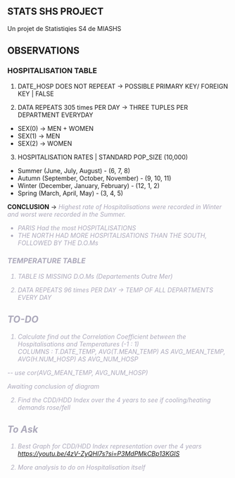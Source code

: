 ## STATS SHS PROJECT
 Un projet de Statistiqies S4 de MIASHS


 ## OBSERVATIONS

 ### HOSPITALISATION TABLE
 1. DATE_HOSP DOES NOT REPEEAT -> POSSIBLE PRIMARY KEY/ FOREIGN KEY | FALSE
 
2. DATA REPEATS 305 times PER DAY -> THREE TUPLES PER DEPARTMENT EVERYDAY<br>
- SEX(0) -> MEN + WOMEN<br>
- SEX(1) -> MEN<br>
- SEX(2) -> WOMEN<br>

3. HOSPITALISATION RATES | STANDARD POP_SIZE (10,000)<br>
- Summer (June, July, August) - (6, 7, 8)<br>
- Autumn (September, October, November) - (9, 10, 11)<br>
- Winter (December, January, February) - (12, 1, 2)<br>
- Spring (March, April, May) - (3, 4, 5)

<strong>CONCLUSION</strong> -> <i style= "color :#aca9bb;">Highest rate of Hospitalisations were recorded in Winter and worst were recorded in the Summer.<i><br>

- PARIS Had the most HOSPITALISATIONS<br>
- THE NORTH HAD MORE HOSPITALISATIONS THAN THE SOUTH, FOLLOWED BY THE D.O.Ms

### TEMPERATURE TABLE
1. TABLE IS MISSING D.O.Ms (Departements Outre Mer)

2. DATA REPEATS 96 times PER DAY -> TEMP OF ALL DEPARTMENTS EVERY DAY


## TO-DO
1. Calculate find out the Correlation Coefficient between the Hospitalisations and Temperatures (-1 : 1)<br>
COLUMNS : T.DATE_TEMP, AVG(T.MEAN_TEMP) AS AVG_MEAN_TEMP, AVG(H.NUM_HOSP) AS AVG_NUM_HOSP

<!-- TO BE DONE IN R -->
<!-- cor(x,y) -->
-- use cor(AVG_MEAN_TEMP, AVG_NUM_HOSP)
<p><i> Awaiting conclusion of diagram </i></p>


2. Find the CDD/HDD Index over the 4 years to see if cooling/heating demands rose/fell


## To Ask
1. Best Graph for CDD/HDD Index representation over the 4 years<br>
https://youtu.be/4zV-ZyQHl7s?si=P3MdPMkCBp13KGIS

2. More analysis to do on Hospitalisation itself

